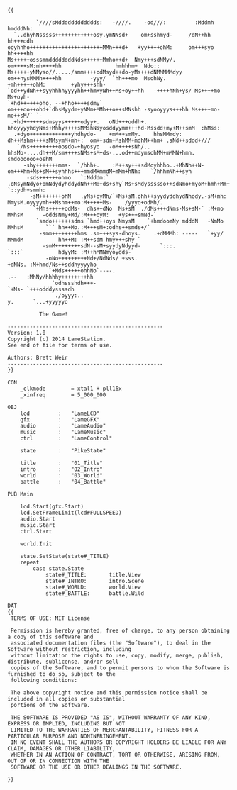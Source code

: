 
    {{

             `////sMdddddddddddds:   -////.    -od///:         :Mddmh  hmdddNh:
      `..dhyhNsssss++++++++++++osy.ymNNsd+    om+sshmyd-     /dN++hh  hh+++odh
    ooyhhho+++++++++++++++++++++++MMh+++d+   +yy++++ohM:     om+++syo hh++++hh
    Ms+++++osssmmddddddddNds++++++Mmho++d+  Nmy+++sdNMy/.    om++++sM:mh++++hh                 hmhhhm+  Ndo::
    Ms+++++yNMyso//...../smm++++odMsyd++do-yMs+++dNMMMMMdyy  om++hysMMMh++++hh         -yyy/  `hh+++mo  MsohNy.
    +mh+++++ohM:        +yhy+++shh-`od++ydNh++syyhhhhyyyyhh++hm+yNh++Ms+oy++hh   -++++hNh+ys/ Ms++++mo  Ms+oyh-
    `+hd++++++oho. --+hho++++sdmy`  om+++oo++ohd+`dhsMyydm+yNMm+MMh++o++sMNshh -syooyyys+++hh Ms++++mo-mo++sM/` `-
     .+hd++++++sdmsyys+++++odyy+.   oNd+++oddh+.  hhoyyyyhdyNms+Mhhy++++sMMshNsyosddyymm+++hd-Mssdd+my+M++smM  :hMss:
      .+dyo+++++++++++++yhdhydo-    +mM++smMy.    hhsMMmdy: dh++Mshm++++sMMsymM+mh+:  om++sdm+MshMM+mdhM++hm+ .sNd++sddd+///
       `/Ns+++++++++oosdo-+hyosyo   -oM++++sNh/.. hhsMo-....dh++M/sm++++sNMs+sM+ds-...od++mdymsohMM+mMMN+hmh. smdoooooo+oshM
         -shy+++++++mms-  `/hhh+.    :M++sy+++sdMoyhhho..+MhNh++N-om+++hm+Ms+sM++syhhhs+++mmdM+mmdM+mMm+hNh:   `/hhhmNh++syh
          -sds++++++ohmo   `:Ndddm:` .oNsymNdyo+omNdydyhddydNh++M:+ds+shy`Ms+sMdyssssso++sdNmo+myoM+hmh+Mm+     `::ydh+smmh:
           -sM+++++++ohM   .yMs+oyMh/`+Ms+sM.ohh++syydyddhydNhody.-sM+mh: MmysM.oyyyymh++Mshm++mo:M+++++Ms-    /yyyo+odMh/.
            `+Mhs+++++odMs-  dhs++dNo  Ms+sM  ./dMs+++dNms-Ms+sM-` :M+mo  MMhsM      -oddsNmy+Md/:M+++oyM:   +ys+++smNd-`
             `smdo++++++sdms `hmd++oys NmysM    `+hmdoomNy mdddN   -NmMo  MMhsM       ``` hh++Mo.:M+++sM+:odhs++smds+/`
              -smm++++++++hms .sm+++sys-dhoys.    .+dMMMh: -----   `+yy/  MMmdM           hh++M: :M++sdM hmy+++shy-`
               -smM++++++++sdN--sM+syydyNdyyd-      `:::.                 `:::`           hdyyM: :M++hMMNmyoydds-
                -oNo+++++++++Nd+/NdNds/ +sss.                                             +dNNs. :M+hmd/Ns++sddhyyyyho
                 `+Mds+++++ohhNo`----.                                                     .--   :MhNy/hhhhy++++++++hh
                  `odhssshdh+++-                                                                 `+Ms- `+++odddyssssdh
                   ./oyyy:..                                                                       y.      `...+yyyyyo

              The Game!

    -------------------------------------------------
    Version: 1.0
    Copyright (c) 2014 LameStation.
    See end of file for terms of use.

    Authors: Brett Weir
    -------------------------------------------------
    }}

    CON
        _clkmode        = xtal1 + pll16x
        _xinfreq        = 5_000_000

    OBJ
        lcd         :   "LameLCD"
        gfx         :   "LameGFX"
        audio       :   "LameAudio"
        music       :   "LameMusic"
        ctrl        :   "LameControl"

        state       :   "PikeState"

        title       :   "01_Title"
        intro       :   "02_Intro"
        world       :   "03_World"
        battle      :   "04_Battle"

    PUB Main

        lcd.Start(gfx.Start)
        lcd.SetFrameLimit(lcd#FULLSPEED)
        audio.Start
        music.Start
        ctrl.Start

        world.Init

        state.SetState(state#_TITLE)
        repeat
            case state.State
                state#_TITLE:       title.View
                state#_INTRO:       intro.Scene
                state#_WORLD:       world.View
                state#_BATTLE:      battle.Wild

    DAT
    {{
     TERMS OF USE: MIT License

     Permission is hereby granted, free of charge, to any person obtaining a copy of this software and
     associated documentation files (the "Software"), to deal in the Software without restriction, including
     without limitation the rights to use, copy, modify, merge, publish, distribute, sublicense, and/or sell
     copies of the Software, and to permit persons to whom the Software is furnished to do so, subject to the
     following conditions:

     The above copyright notice and this permission notice shall be included in all copies or substantial
     portions of the Software.

     THE SOFTWARE IS PROVIDED "AS IS", WITHOUT WARRANTY OF ANY KIND, EXPRESS OR IMPLIED, INCLUDING BUT NOT
     LIMITED TO THE WARRANTIES OF MERCHANTABILITY, FITNESS FOR A PARTICULAR PURPOSE AND NONINFRINGEMENT.
     IN NO EVENT SHALL THE AUTHORS OR COPYRIGHT HOLDERS BE LIABLE FOR ANY CLAIM, DAMAGES OR OTHER LIABILITY,
     WHETHER IN AN ACTION OF CONTRACT, TORT OR OTHERWISE, ARISING FROM, OUT OF OR IN CONNECTION WITH THE
     SOFTWARE OR THE USE OR OTHER DEALINGS IN THE SOFTWARE.

    }}
